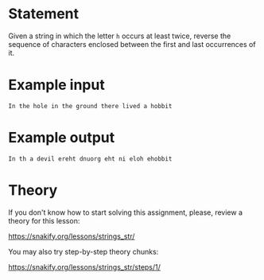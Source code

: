# Statement

Given a string in which the letter `h` occurs at least twice, reverse the sequence of characters enclosed between the first and last occurrences of it.

# Example input

```
In the hole in the ground there lived a hobbit
```

# Example output

```
In th a devil ereht dnuorg eht ni eloh ehobbit
```

# Theory

If you don't know how to start solving this assignment, please, review a theory for this lesson:

https://snakify.org/lessons/strings_str/   

You may also try step-by-step theory chunks:

https://snakify.org/lessons/strings_str/steps/1/